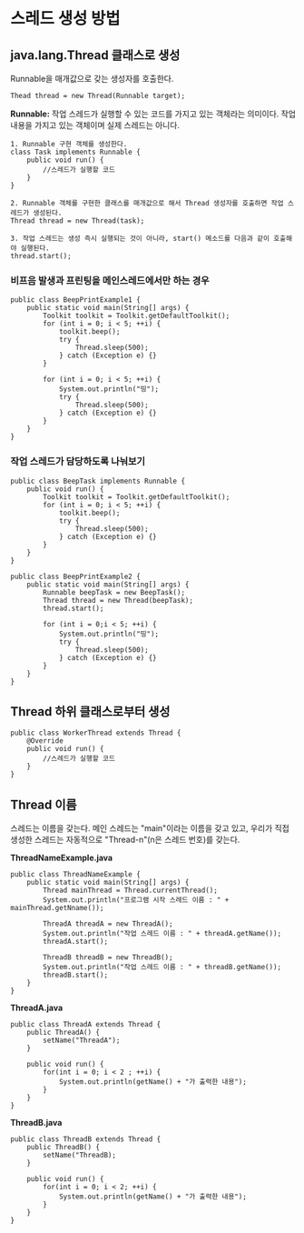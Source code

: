 <h1>스레드 생성 방법</h1>

<h2>java.lang.Thread 클래스로 생성</h2>

Runnable을 매개값으로 갖는 생성자를 호출한다.

~~~
Thead thread = new Thread(Runnable target);
~~~

<strong>Runnable:</strong> 작업 스레드가 실행할 수 있는 코드를 가지고 있는 객체라는 의미이다. 작업 내용을 가지고 있는 객체이며 실제 스레드는 아니다.

~~~
1. Runnable 구현 객체를 생성한다.
class Task implements Runnable {
    public void run() {
        //스레드가 실행할 코드
    }
}

2. Runnable 객체를 구현한 클래스를 매개값으로 해서 Thread 생성자를 호출하면 작업 스레드가 생성된다.
Thread thread = new Thread(task);

3. 작업 스레드는 생성 즉시 실행되는 것이 아니라, start() 메소드를 다음과 같이 호출해야 실행된다.
thread.start();
~~~

<h3>비프음 발생과 프린팅을 메인스레드에서만 하는 경우</h3>

~~~
public class BeepPrintExample1 {
    public static void main(String[] args) {
        Toolkit toolkit = Toolkit.getDefaultToolkit();
        for (int i = 0; i < 5; ++i) {
            toolkit.beep();
            try {
                Thread.sleep(500);
            } catch (Exception e) {}
        }

        for (int i = 0; i < 5; ++i) {
            System.out.println("띵");
            try {
                Thread.sleep(500);
            } catch (Exception e) {}
        }
    }
}
~~~

<h3>작업 스레드가 담당하도록 나눠보기</h3>

~~~
public class BeepTask implements Runnable {
    public void run() {
        Toolkit toolkit = Toolkit.getDefaultToolkit();
        for (int i = 0; i < 5; ++i) {
            toolkit.beep();
            try {
                Thread.sleep(500);
            } catch (Exception e) {}
        }
    }
}

public class BeepPrintExample2 {
    public static void main(String[] args) {
        Runnable beepTask = new BeepTask();
        Thread thread = new Thread(beepTask);
        thread.start();

        for (int i = 0;i < 5; ++i) {
            System.out.println("띵");
            try {
                Thread.sleep(500);
            } catch (Exception e) {}
        }
    }
}
~~~

<h2>Thread 하위 클래스로부터 생성</h2>

~~~
public class WorkerThread extends Thread {
    @Override
    public void run() {
        //스레드가 실행할 코드
    }
}
~~~

<h2>Thread 이름</h2>
스레드는 이름을 갖는다. 메인 스레드는 "main"이라는 이름을 갖고 있고, 우리가 직접 생성한 스레드는 자동적으로 "Thread-n"(n은 스레드 번호)를 갖는다.

<strong>ThreadNameExample.java</strong>

~~~
public class ThreadNameExample {
    public static void main(String[] args) {
        Thread mainThread = Thread.currentThread();
        System.out.println("프로그램 시작 스레드 이름 : " + mainThread.getNname());

        ThreadA threadA = new ThreadA();
        System.out.println("작업 스레드 이름 : " + threadA.getName());
        threadA.start();

        ThreadB threadB = new ThreadB();
        System.out.println("작업 스레드 이름 : " + threadB.getName());
        threadB.start(); 
    }
}
~~~

<strong>ThreadA.java</strong>

~~~
public class ThreadA extends Thread {
    public ThreadA() {
        setName("ThreadA");
    }

    public void run() {
        for(int i = 0; i < 2 ; ++i) {
            System.out.println(getName() + "가 출력한 내용");
        }
    }
}
~~~

<strong>ThreadB.java</strong>

~~~
public class ThreadB extends Thread { 
    public ThreadB() {
        setName("ThreadB);
    }

    public void run() {
        for(int i = 0; i < 2; ++i) {
            System.out.println(getName() + "가 출력한 내용");
        }
    }
}
~~~

